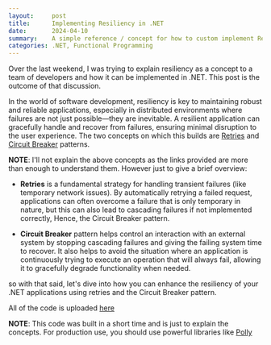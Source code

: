 ```yaml
---
layout:     post
title:      Implementing Resiliency in .NET 
date:       2024-04-10
summary:    A simple reference / concept for how to custom implement Resiliency in .NET.
categories: .NET, Functional Programming
---
```


Over the last weekend, I was trying to explain resiliency as a concept to a team of developers and how it can be implemented in .NET. This post is the outcome of that discussion.

In the world of software development, resiliency is key to maintaining robust and reliable applications, especially in distributed environments where failures are not just possible—they are inevitable. A resilient application can gracefully handle and recover from failures, ensuring minimal disruption to the user experience. The two concepts on which this builds are [Retries](https://learn.microsoft.com/en-us/azure/architecture/patterns/retry) and [Circuit Breaker](https://learn.microsoft.com/en-us/azure/architecture/patterns/circuit-breaker) patterns.

**NOTE**: I'll not explain the above concepts as the links provided are more than enough to understand them. However just to give a brief overview:

- **Retries** is a fundamental strategy for handling transient failures (like temporary network issues). By automatically retrying a failed request, applications can often overcome a failure that is only temporary in nature, but this can also lead to cascading failures if not implemented correctly, Hence, the Circuit Breaker pattern.
  
- **Circuit Breaker** pattern helps control an interaction with an external system by stopping cascading failures and giving the failing system time to recover. It also helps to avoid the situation where an application is continuously trying to execute an operation that will always fail, allowing it to gracefully degrade functionality when needed.

so with that said, let's dive into how you can enhance the resiliency of your .NET applications using retries and the Circuit Breaker pattern.

All of the code is uploaded [here](https://github.com/AdiThakker/projects/tree/main/ResiliencySample)

**NOTE**: This code was built in a short time and is just to explain the concepts. For production use, you should use powerful libraries like [Polly](https://www.pollydocs.org/)
